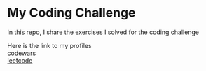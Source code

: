# My Coding Challenge

In this repo, I share the exercises I solved for the coding challenge

Here is the link to my profiles<br />
[codewars](https://www.codewars.com/users/Charizard17)<br />
[leetcode](https://leetcode.com/Charizard17/)